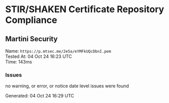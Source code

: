 # STIR/SHAKEN Certificate Repository Compliance

## Martini Security

Name: `https://p.mtsec.me/2e5a/eYMFkUQcDbnI.pem`\
Tested At: 04 Oct 24 16:23 UTC\
Time: 143ms

### Issues

no warning, or error, or notice date level issues were found

Generated: 04 Oct 24 16:29 UTC